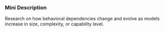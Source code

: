 ### Mini Description

Research on how behavioral dependencies change and evolve as models increase in size, complexity, or capability level.
